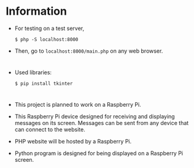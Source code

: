 # Information

* For testing on a test server, 
  
    ```
    $ php -S localhost:8000
    ```
* Then, go to ```localhost:8000/main.php``` on any web browser.
#
* Used libraries:
    ```
    $ pip install tkinter
    ```
#
* This project is planned to work on a Raspberry Pi. 

* This Raspberry Pi device designed for receiving and displaying messages on its screen. Messages can be sent from any device that can connect to the website.

* PHP website will be hosted by a Raspberry Pi.

* Python program is designed for being displayed on a Raspberry Pi screen.
